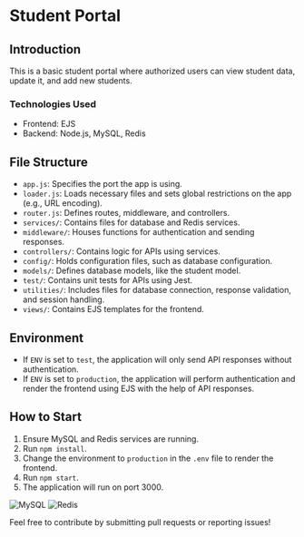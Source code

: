 # Student Portal

## Introduction
This is a basic student portal where authorized users can view student data, update it, and add new students.

### Technologies Used
- Frontend: EJS
- Backend: Node.js, MySQL, Redis

## File Structure
- `app.js`: Specifies the port the app is using.
- `loader.js`: Loads necessary files and sets global restrictions on the app (e.g., URL encoding).
- `router.js`: Defines routes, middleware, and controllers.
- `services/`: Contains files for database and Redis services.
- `middleware/`: Houses functions for authentication and sending responses.
- `controllers/`: Contains logic for APIs using services.
- `config/`: Holds configuration files, such as database configuration.
- `models/`: Defines database models, like the student model.
- `test/`: Contains unit tests for APIs using Jest.
- `utilities/`: Includes files for database connection, response validation, and session handling.
- `views/`: Contains EJS templates for the frontend.

## Environment
- If `ENV` is set to `test`, the application will only send API responses without authentication.
- If `ENV` is set to `production`, the application will perform authentication and render the frontend using EJS with the help of API responses.

## How to Start
1. Ensure MySQL and Redis services are running.
2. Run `npm install`.
3. Change the environment to `production` in the `.env` file to render the frontend.
4. Run `npm start`.
5. The application will run on port 3000.

![MySQL](mysql_image.png)
![Redis](redis_image.png)

Feel free to contribute by submitting pull requests or reporting issues!
